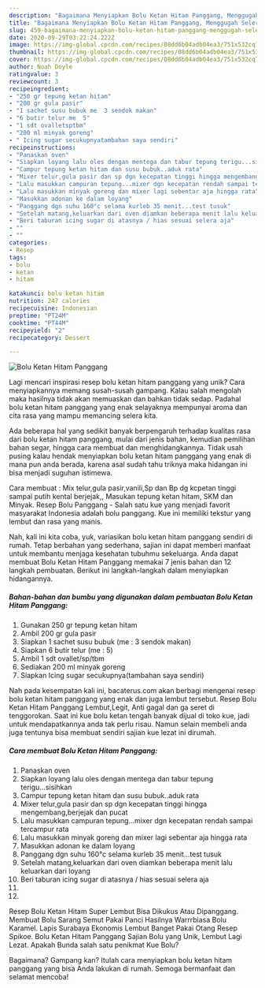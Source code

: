 ```yaml
---
description: "Bagaimana Menyiapkan Bolu Ketan Hitam Panggang, Menggugah Selera"
title: "Bagaimana Menyiapkan Bolu Ketan Hitam Panggang, Menggugah Selera"
slug: 459-bagaimana-menyiapkan-bolu-ketan-hitam-panggang-menggugah-selera
date: 2020-09-29T03:22:24.222Z
image: https://img-global.cpcdn.com/recipes/08dd6b04adb04ea3/751x532cq70/bolu-ketan-hitam-panggang-foto-resep-utama.jpg
thumbnail: https://img-global.cpcdn.com/recipes/08dd6b04adb04ea3/751x532cq70/bolu-ketan-hitam-panggang-foto-resep-utama.jpg
cover: https://img-global.cpcdn.com/recipes/08dd6b04adb04ea3/751x532cq70/bolu-ketan-hitam-panggang-foto-resep-utama.jpg
author: Noah Doyle
ratingvalue: 3
reviewcount: 3
recipeingredient:
- "250 gr tepung ketan hitam"
- "200 gr gula pasir"
- "1 sachet susu bubuk me  3 sendok makan"
- "6 butir telur me  5"
- "1 sdt ovalletsptbm"
- "200 ml minyak goreng"
- " Icing sugar secukupnyatambahan saya sendiri"
recipeinstructions:
- "Panaskan oven"
- "Siapkan loyang lalu oles dengan mentega dan tabur tepung terigu...sisihkan"
- "Campur tepung ketan hitam dan susu bubuk..aduk rata"
- "Mixer telur,gula pasir dan sp dgn kecepatan tinggi hingga mengembang,berjejak dan pucat"
- "Lalu masukkan campuran tepung...mixer dgn kecepatan rendah sampai tercampur rata"
- "Lalu masukkan minyak goreng dan mixer lagi sebentar aja hingga rata"
- "Masukkan adonan ke dalam loyang"
- "Panggang dgn suhu 160°c selama kurleb 35 menit...test tusuk"
- "Setelah matang,keluarkan dari oven diamkan beberapa menit lalu keluarkan dari loyang"
- "Beri taburan icing sugar di atasnya / hias sesuai selera aja"
- ""
- ""
categories:
- Resep
tags:
- bolu
- ketan
- hitam

katakunci: bolu ketan hitam 
nutrition: 247 calories
recipecuisine: Indonesian
preptime: "PT24M"
cooktime: "PT44M"
recipeyield: "2"
recipecategory: Dessert

---
```



![Bolu Ketan Hitam Panggang](https://img-global.cpcdn.com/recipes/08dd6b04adb04ea3/751x532cq70/bolu-ketan-hitam-panggang-foto-resep-utama.jpg)

Lagi mencari inspirasi resep bolu ketan hitam panggang yang unik? Cara menyiapkannya memang susah-susah gampang. Kalau salah mengolah maka hasilnya tidak akan memuaskan dan bahkan tidak sedap. Padahal bolu ketan hitam panggang yang enak selayaknya mempunyai aroma dan cita rasa yang mampu memancing selera kita.

Ada beberapa hal yang sedikit banyak berpengaruh terhadap kualitas rasa dari bolu ketan hitam panggang, mulai dari jenis bahan, kemudian pemilihan bahan segar, hingga cara membuat dan menghidangkannya. Tidak usah pusing kalau hendak menyiapkan bolu ketan hitam panggang yang enak di mana pun anda berada, karena asal sudah tahu triknya maka hidangan ini bisa menjadi suguhan istimewa.

Cara membuat : Mix telur,gula pasir,vanili,Sp dan Bp dg kcpetan tinggi sampai putih kental berjejak,, Masukan tepung ketan hitam, SKM dan Minyak. Resep Bolu Panggang - Salah satu kue yang menjadi favorit masyarakat Indonesia adalah bolu panggang. Kue ini memiliki tekstur yang lembut dan rasa yang manis.


Nah, kali ini kita coba, yuk, variasikan bolu ketan hitam panggang sendiri di rumah. Tetap berbahan yang sederhana, sajian ini dapat memberi manfaat untuk membantu menjaga kesehatan tubuhmu sekeluarga. Anda dapat membuat Bolu Ketan Hitam Panggang memakai 7 jenis bahan dan 12 langkah pembuatan. Berikut ini langkah-langkah dalam menyiapkan hidangannya.

<!--inarticleads1-->

##### Bahan-bahan dan bumbu yang digunakan dalam pembuatan Bolu Ketan Hitam Panggang:

1. Gunakan 250 gr tepung ketan hitam
1. Ambil 200 gr gula pasir
1. Siapkan 1 sachet susu bubuk (me : 3 sendok makan)
1. Siapkan 6 butir telur (me : 5)
1. Ambil 1 sdt ovallet/sp/tbm
1. Sediakan 200 ml minyak goreng
1. Siapkan  Icing sugar secukupnya(tambahan saya sendiri)


Nah pada kesempatan kali ini, bacaterus.com akan berbagi mengenai resep bolu ketan hitam panggang yang enak dan juga lembut tersebut. Resep Bolu Ketan Hitam Panggang Lembut,Legit, Anti gagal dan ga seret di tenggorokan. Saat ini kue bolu ketan tengah banyak dijual di toko kue, jadi untuk mendapatkannya anda tak perlu risau. Namun selain membeli anda juga tentunya bisa membuat sendiri sajian kue lezat ini dirumah. 

<!--inarticleads2-->

##### Cara membuat Bolu Ketan Hitam Panggang:

1. Panaskan oven
1. Siapkan loyang lalu oles dengan mentega dan tabur tepung terigu...sisihkan
1. Campur tepung ketan hitam dan susu bubuk..aduk rata
1. Mixer telur,gula pasir dan sp dgn kecepatan tinggi hingga mengembang,berjejak dan pucat
1. Lalu masukkan campuran tepung...mixer dgn kecepatan rendah sampai tercampur rata
1. Lalu masukkan minyak goreng dan mixer lagi sebentar aja hingga rata
1. Masukkan adonan ke dalam loyang
1. Panggang dgn suhu 160°c selama kurleb 35 menit...test tusuk
1. Setelah matang,keluarkan dari oven diamkan beberapa menit lalu keluarkan dari loyang
1. Beri taburan icing sugar di atasnya / hias sesuai selera aja
1. 
1. 


Resep Bolu Ketan Hitam Super Lembut Bisa Dikukus Atau Dipanggang. Membuat Bolu Sarang Semut Pakai Panci Hasilnya Warrrbiasa Bolu Karamel. Lapis Surabaya Ekonomis Lembut Banget Pakai Otang Resep Spikoe. Bolu Ketan Hitam Panggang Sajian Bolu yang Unik, Lembut Lagi Lezat. Apakah Bunda salah satu penikmat Kue Bolu? 

Bagaimana? Gampang kan? Itulah cara menyiapkan bolu ketan hitam panggang yang bisa Anda lakukan di rumah. Semoga bermanfaat dan selamat mencoba!
